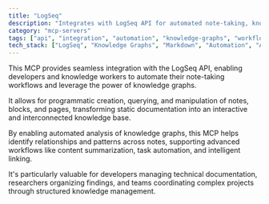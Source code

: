 ```yaml
---
title: "LogSeq"
description: "Integrates with LogSeq API for automated note-taking, knowledge graph analysis, and workflow automation."
category: "mcp-servers"
tags: ["api", "integration", "automation", "knowledge-graphs", "workflow-automation", "note-taking"]
tech_stack: ["LogSeq", "Knowledge Graphs", "Markdown", "Automation", "API Integration"]
---
```


This MCP provides seamless integration with the LogSeq API, enabling developers and knowledge workers to automate their note-taking workflows and leverage the power of knowledge graphs. 

It allows for programmatic creation, querying, and manipulation of notes, blocks, and pages, transforming static documentation into an interactive and interconnected knowledge base.

By enabling automated analysis of knowledge graphs, this MCP helps identify relationships and patterns across notes, supporting advanced workflows like content summarization, task automation, and intelligent linking. 

It's particularly valuable for developers managing technical documentation, researchers organizing findings, and teams coordinating complex projects through structured knowledge management.